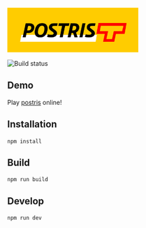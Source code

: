[![Postris Logo](https://github.com/winkula/postris/raw/main/src/assets/images/logo.png)](https://postris.netlify.app)

![Build status](https://github.com/winkula/postris/actions/workflows/ci.yml/badge.svg)

## Demo

Play [postris](https://postris.netlify.app/) online!

## Installation

```
npm install
```

## Build

```
npm run build
```

## Develop

```
npm run dev
```
